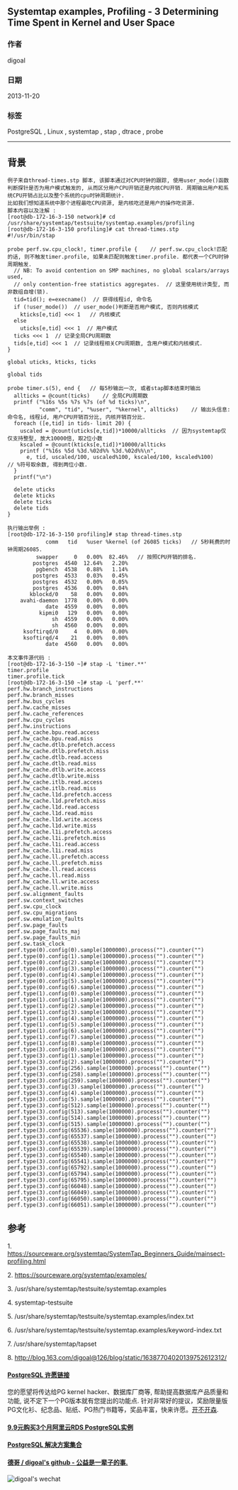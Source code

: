 ## Systemtap examples, Profiling - 3 Determining Time Spent in Kernel and User Space  
                                                                                                                                 
### 作者                                                                                                                             
digoal                                                                                                                               
                                                                                                                           
### 日期                                                                                                                                              
2013-11-20                                                                                                                      
                                                                                                                            
### 标签                                                                                                                           
PostgreSQL , Linux , systemtap , stap , dtrace , probe                                                                                                                            
                                                                                                                                                             
----                                                                                                                                     
                                                                                                                                                                         
## 背景        
```  
例子来自thread-times.stp 脚本, 该脚本通过对CPU时钟的跟踪, 使用user_mode()函数判断探针是否为用户模式触发的, 从而区分用户CPU开销还是内核CPU开销. 周期输出用户和系统CPU开销占比以及整个系统的cpu时钟周期统计.  
比如我们想知道系统中那个进程最吃CPU资源, 是内核吃还是用户的操作吃资源.  
脚本内容以及注解 :   
[root@db-172-16-3-150 network]# cd /usr/share/systemtap/testsuite/systemtap.examples/profiling  
[root@db-172-16-3-150 profiling]# cat thread-times.stp  
#!/usr/bin/stap  
  
probe perf.sw.cpu_clock!, timer.profile {    // perf.sw.cpu_clock!匹配的话, 则不触发timer.profile, 如果未匹配则触发timer.profile. 都代表一个CPU时钟周期触发.  
  // NB: To avoid contention on SMP machines, no global scalars/arrays used,  
  // only contention-free statistics aggregates.  // 这里使用统计类型, 而非数组自增(锁).   
  tid=tid(); e=execname()  // 获得线程id, 命令名  
  if (!user_mode())  // user_mode()判断是否用户模式, 否则内核模式  
    kticks[e,tid] <<< 1   // 内核模式  
  else  
    uticks[e,tid] <<< 1  // 用户模式  
  ticks <<< 1  // 记录全局CPU周期数  
  tids[e,tid] <<< 1  // 记录线程相关CPU周期数, 含用户模式和内核模式.  
}  
  
global uticks, kticks, ticks  
  
global tids  
  
probe timer.s(5), end {   // 每5秒输出一次, 或者stap脚本结束时输出  
  allticks = @count(ticks)    // 全局CPU周期数  
  printf ("%16s %5s %7s %7s (of %d ticks)\n",  
          "comm", "tid", "%user", "%kernel", allticks)    // 输出头信息: 命令名, 线程id, 用户CPU开销百分比, 内核开销百分比.   
  foreach ([e,tid] in tids- limit 20) {  
    uscaled = @count(uticks[e,tid])*10000/allticks  // 因为systemtap仅仅支持整型, 放大10000倍, 取2位小数  
    kscaled = @count(kticks[e,tid])*10000/allticks  
    printf ("%16s %5d %3d.%02d%% %3d.%02d%%\n",  
      e, tid, uscaled/100, uscaled%100, kscaled/100, kscaled%100)    // %符号取余数, 得到两位小数.  
  }  
  printf("\n")  
  
  delete uticks  
  delete kticks  
  delete ticks  
  delete tids  
}  
  
执行输出举例 :   
[root@db-172-16-3-150 profiling]# stap thread-times.stp  
            comm   tid   %user %kernel (of 26085 ticks)   // 5秒耗费的时钟周期26085.  
         swapper     0   0.00%  82.46%   // 按照CPU开销的排名.  
        postgres  4540  12.64%   2.20%  
         pgbench  4538   0.88%   1.14%  
        postgres  4533   0.03%   0.45%  
        postgres  4532   0.00%   0.05%  
        postgres  4536   0.00%   0.04%  
       kblockd/0    58   0.00%   0.00%  
    avahi-daemon  1778   0.00%   0.00%  
            date  4559   0.00%   0.00%  
          kipmi0   129   0.00%   0.00%  
              sh  4559   0.00%   0.00%  
              sh  4560   0.00%   0.00%  
     ksoftirqd/0     4   0.00%   0.00%  
     ksoftirqd/4    21   0.00%   0.00%  
            date  4560   0.00%   0.00%  
  
本文事件源代码 :   
[root@db-172-16-3-150 ~]# stap -L 'timer.**'  
timer.profile  
timer.profile.tick  
[root@db-172-16-3-150 ~]# stap -L 'perf.**'  
perf.hw.branch_instructions  
perf.hw.branch_misses  
perf.hw.bus_cycles  
perf.hw.cache_misses  
perf.hw.cache_references  
perf.hw.cpu_cycles  
perf.hw.instructions  
perf.hw_cache.bpu.read.access  
perf.hw_cache.bpu.read.miss  
perf.hw_cache.dtlb.prefetch.access  
perf.hw_cache.dtlb.prefetch.miss  
perf.hw_cache.dtlb.read.access  
perf.hw_cache.dtlb.read.miss  
perf.hw_cache.dtlb.write.access  
perf.hw_cache.dtlb.write.miss  
perf.hw_cache.itlb.read.access  
perf.hw_cache.itlb.read.miss  
perf.hw_cache.l1d.prefetch.access  
perf.hw_cache.l1d.prefetch.miss  
perf.hw_cache.l1d.read.access  
perf.hw_cache.l1d.read.miss  
perf.hw_cache.l1d.write.access  
perf.hw_cache.l1d.write.miss  
perf.hw_cache.l1i.prefetch.access  
perf.hw_cache.l1i.prefetch.miss  
perf.hw_cache.l1i.read.access  
perf.hw_cache.l1i.read.miss  
perf.hw_cache.ll.prefetch.access  
perf.hw_cache.ll.prefetch.miss  
perf.hw_cache.ll.read.access  
perf.hw_cache.ll.read.miss  
perf.hw_cache.ll.write.access  
perf.hw_cache.ll.write.miss  
perf.sw.alignment_faults  
perf.sw.context_switches  
perf.sw.cpu_clock  
perf.sw.cpu_migrations  
perf.sw.emulation_faults  
perf.sw.page_faults  
perf.sw.page_faults_maj  
perf.sw.page_faults_min  
perf.sw.task_clock  
perf.type(0).config(0).sample(1000000).process("").counter("")  
perf.type(0).config(1).sample(1000000).process("").counter("")  
perf.type(0).config(2).sample(1000000).process("").counter("")  
perf.type(0).config(3).sample(1000000).process("").counter("")  
perf.type(0).config(4).sample(1000000).process("").counter("")  
perf.type(0).config(5).sample(1000000).process("").counter("")  
perf.type(0).config(6).sample(1000000).process("").counter("")  
perf.type(1).config(0).sample(1000000).process("").counter("")  
perf.type(1).config(1).sample(1000000).process("").counter("")  
perf.type(1).config(2).sample(1000000).process("").counter("")  
perf.type(1).config(3).sample(1000000).process("").counter("")  
perf.type(1).config(4).sample(1000000).process("").counter("")  
perf.type(1).config(5).sample(1000000).process("").counter("")  
perf.type(1).config(6).sample(1000000).process("").counter("")  
perf.type(1).config(7).sample(1000000).process("").counter("")  
perf.type(1).config(8).sample(1000000).process("").counter("")  
perf.type(3).config(0).sample(1000000).process("").counter("")  
perf.type(3).config(1).sample(1000000).process("").counter("")  
perf.type(3).config(2).sample(1000000).process("").counter("")  
perf.type(3).config(256).sample(1000000).process("").counter("")  
perf.type(3).config(258).sample(1000000).process("").counter("")  
perf.type(3).config(259).sample(1000000).process("").counter("")  
perf.type(3).config(3).sample(1000000).process("").counter("")  
perf.type(3).config(4).sample(1000000).process("").counter("")  
perf.type(3).config(5).sample(1000000).process("").counter("")  
perf.type(3).config(512).sample(1000000).process("").counter("")  
perf.type(3).config(513).sample(1000000).process("").counter("")  
perf.type(3).config(514).sample(1000000).process("").counter("")  
perf.type(3).config(515).sample(1000000).process("").counter("")  
perf.type(3).config(65536).sample(1000000).process("").counter("")  
perf.type(3).config(65537).sample(1000000).process("").counter("")  
perf.type(3).config(65538).sample(1000000).process("").counter("")  
perf.type(3).config(65539).sample(1000000).process("").counter("")  
perf.type(3).config(65540).sample(1000000).process("").counter("")  
perf.type(3).config(65541).sample(1000000).process("").counter("")  
perf.type(3).config(65792).sample(1000000).process("").counter("")  
perf.type(3).config(65794).sample(1000000).process("").counter("")  
perf.type(3).config(65795).sample(1000000).process("").counter("")  
perf.type(3).config(66048).sample(1000000).process("").counter("")  
perf.type(3).config(66049).sample(1000000).process("").counter("")  
perf.type(3).config(66050).sample(1000000).process("").counter("")  
perf.type(3).config(66051).sample(1000000).process("").counter("")  
```  
  
## 参考  
1\. https://sourceware.org/systemtap/SystemTap_Beginners_Guide/mainsect-profiling.html  
  
2\. https://sourceware.org/systemtap/examples/  
  
3\. /usr/share/systemtap/testsuite/systemtap.examples  
  
4\. systemtap-testsuite  
  
5\. /usr/share/systemtap/testsuite/systemtap.examples/index.txt  
  
6\. /usr/share/systemtap/testsuite/systemtap.examples/keyword-index.txt  
  
7\. /usr/share/systemtap/tapset  
  
8\. http://blog.163.com/digoal@126/blog/static/16387704020139752612312/  
    
  
  
  
  
  
  
  
  
  
  
  
  
  
  
  
  
  
  
  
  
  
  
  
  
  
  
  
  
  
  
  
  
  
  
  
  
  
  
  
  
  
  
  
  
  
  
  
  
  
  
  
  
  
  
  
  
  
  
  
  
  
  
  
  
  
  
  
  
  
  
  
  
  
#### [PostgreSQL 许愿链接](https://github.com/digoal/blog/issues/76 "269ac3d1c492e938c0191101c7238216")
您的愿望将传达给PG kernel hacker、数据库厂商等, 帮助提高数据库产品质量和功能, 说不定下一个PG版本就有您提出的功能点. 针对非常好的提议，奖励限量版PG文化衫、纪念品、贴纸、PG热门书籍等，奖品丰富，快来许愿。[开不开森](https://github.com/digoal/blog/issues/76 "269ac3d1c492e938c0191101c7238216").  
  
  
#### [9.9元购买3个月阿里云RDS PostgreSQL实例](https://www.aliyun.com/database/postgresqlactivity "57258f76c37864c6e6d23383d05714ea")
  
  
#### [PostgreSQL 解决方案集合](https://yq.aliyun.com/topic/118 "40cff096e9ed7122c512b35d8561d9c8")
  
  
#### [德哥 / digoal's github - 公益是一辈子的事.](https://github.com/digoal/blog/blob/master/README.md "22709685feb7cab07d30f30387f0a9ae")
  
  
![digoal's wechat](../pic/digoal_weixin.jpg "f7ad92eeba24523fd47a6e1a0e691b59")
  
